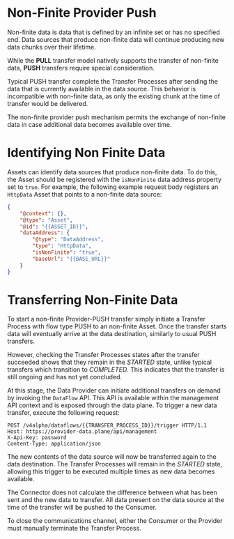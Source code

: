 # Non-Finite Provider Push

Non-finite data is data that is defined by an infinite set or has no specified end. Data sources that produce non-finite 
data will continue producing new data chunks over their lifetime.

While the **PULL** transfer model natively supports the transfer of non-finite data, **PUSH** transfers require special
consideration.

Typical PUSH transfer complete the Transfer Processes after sending the data that is currently available in the data 
source. This behavior is incompatible with non-finite data, as only the existing chunk at the time of transfer would be 
delivered.

The non-finite provider push mechanism permits the exchange of non-finite data in case additional data becomes available 
over time.

# Identifying Non Finite Data

Assets can identify data sources that produce non-finite data. To do this, the Asset should be registered with the
`isNonFinite` data address property set to `true`. For example, the following example request body registers an `HttpData` 
Asset that points to a non-finite data source:

```json
{
	"@context": {},
	"@type": "Asset",
	"@id": "{{ASSET_ID}}",
	"dataAddress": {
		"@type": "DataAddress",
		"type": "HttpData",
		"isNonFinite": "true",
		"baseUrl": "{{BASE_URL}}"
	}
}
```

# Transferring Non-Finite Data

To start a non-finite Provider-PUSH transfer simply initiate a Transfer Process with flow type PUSH to an non-finite 
Asset. Once the transfer starts data will eventually arrive at the data destination, similarly to usual PUSH transfers.

However, checking the Transfer Processes states after the transfer succeeded shows that they remain in the *STARTED* state, 
unlike typical transfers which transition to *COMPLETED*. This indicates that the transfer is still ongoing and has not yet 
concluded.

At this stage, the Data Provider can initiate additional transfers on demand by invoking the `DataFlow` API. This API is
available within the management API context and is exposed through the data plane. To trigger a new data transfer, execute 
the following request:

```http request
POST /v4alpha/dataflows/{{TRANSFER_PROCESS_ID}}/trigger HTTP/1.1
Host: https://provider-data.plane/api/management
X-Api-Key: password
Content-Type: application/json
```

The new contents of the data source will now be transferred again to the data destination. The Transfer Processes will 
remain in the *STARTED* state, allowing this trigger to be executed multiple times as new data becomes available.

The Connector does not calculate the difference between what has been sent and the new data to transfer. All data present 
on the data source at the time of the transfer will be pushed to the Consumer.

To close the communications channel, either the Consumer or the Provider must manually terminate the Transfer Process.
